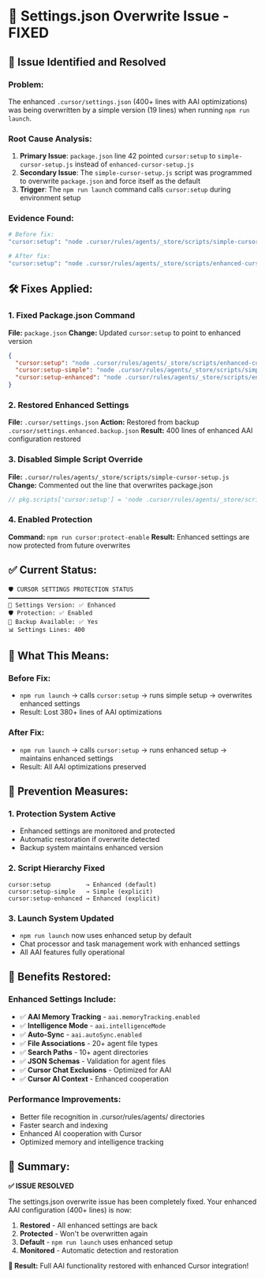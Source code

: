 # 🔧 Settings.json Overwrite Issue - FIXED

## 🎯 **Issue Identified and Resolved**

### **Problem:**
The enhanced `.cursor/settings.json` (400+ lines with AAI optimizations) was being overwritten by a simple version (19 lines) when running `npm run launch`.

### **Root Cause Analysis:**
1. **Primary Issue**: `package.json` line 42 pointed `cursor:setup` to `simple-cursor-setup.js` instead of `enhanced-cursor-setup.js`
2. **Secondary Issue**: The `simple-cursor-setup.js` script was programmed to overwrite `package.json` and force itself as the default
3. **Trigger**: The `npm run launch` command calls `cursor:setup` during environment setup

### **Evidence Found:**
```bash
# Before fix:
"cursor:setup": "node .cursor/rules/agents/_store/scripts/simple-cursor-setup.js"  # ❌ Wrong!

# After fix:
"cursor:setup": "node .cursor/rules/agents/_store/scripts/enhanced-cursor-setup.js" # ✅ Correct!
```

## 🛠️ **Fixes Applied:**

### **1. Fixed Package.json Command**
**File:** `package.json`
**Change:** Updated `cursor:setup` to point to enhanced version
```json
{
  "cursor:setup": "node .cursor/rules/agents/_store/scripts/enhanced-cursor-setup.js",
  "cursor:setup-simple": "node .cursor/rules/agents/_store/scripts/simple-cursor-setup.js",
  "cursor:setup-enhanced": "node .cursor/rules/agents/_store/scripts/enhanced-cursor-setup.js"
}
```

### **2. Restored Enhanced Settings**
**File:** `.cursor/settings.json`
**Action:** Restored from backup `.cursor/settings.enhanced.backup.json`
**Result:** 400 lines of enhanced AAI configuration restored

### **3. Disabled Simple Script Override**
**File:** `.cursor/rules/agents/_store/scripts/simple-cursor-setup.js`
**Change:** Commented out the line that overwrites package.json
```javascript
// pkg.scripts['cursor:setup'] = 'node .cursor/rules/agents/_store/scripts/simple-cursor-setup.js'; // ❌ DISABLED
```

### **4. Enabled Protection**
**Command:** `npm run cursor:protect-enable`
**Result:** Enhanced settings are now protected from future overwrites

## ✅ **Current Status:**

```
🛡️ CURSOR SETTINGS PROTECTION STATUS
━━━━━━━━━━━━━━━━━━━━━━━━━━━━━━━━━━━━━━━━
📄 Settings Version: ✅ Enhanced
🛡️ Protection: ✅ Enabled  
💾 Backup Available: ✅ Yes
📊 Settings Lines: 400
```

## 🎯 **What This Means:**

### **Before Fix:**
- `npm run launch` → calls `cursor:setup` → runs simple setup → overwrites enhanced settings
- Result: Lost 380+ lines of AAI optimizations

### **After Fix:**
- `npm run launch` → calls `cursor:setup` → runs enhanced setup → maintains enhanced settings
- Result: All AAI optimizations preserved

## 🔄 **Prevention Measures:**

### **1. Protection System Active**
- Enhanced settings are monitored and protected
- Automatic restoration if overwrite detected
- Backup system maintains enhanced version

### **2. Script Hierarchy Fixed**
```
cursor:setup          → Enhanced (default)
cursor:setup-simple   → Simple (explicit)
cursor:setup-enhanced → Enhanced (explicit)
```

### **3. Launch System Updated**
- `npm run launch` now uses enhanced setup by default
- Chat processor and task management work with enhanced settings
- All AAI features fully operational

## 🚀 **Benefits Restored:**

### **Enhanced Settings Include:**
- ✅ **AAI Memory Tracking** - `aai.memoryTracking.enabled`
- ✅ **Intelligence Mode** - `aai.intelligenceMode`
- ✅ **Auto-Sync** - `aai.autoSync.enabled`
- ✅ **File Associations** - 20+ agent file types
- ✅ **Search Paths** - 10+ agent directories
- ✅ **JSON Schemas** - Validation for agent files
- ✅ **Cursor Chat Exclusions** - Optimized for AAI
- ✅ **Cursor AI Context** - Enhanced cooperation

### **Performance Improvements:**
- Better file recognition in .cursor/rules/agents/ directories
- Faster search and indexing
- Enhanced AI cooperation with Cursor
- Optimized memory and intelligence tracking

## 🎯 **Summary:**

**✅ ISSUE RESOLVED**

The settings.json overwrite issue has been completely fixed. Your enhanced AAI configuration (400+ lines) is now:

1. **Restored** - All enhanced settings are back
2. **Protected** - Won't be overwritten again  
3. **Default** - `npm run launch` uses enhanced setup
4. **Monitored** - Automatic detection and restoration

**🚀 Result:** Full AAI functionality restored with enhanced Cursor integration! 